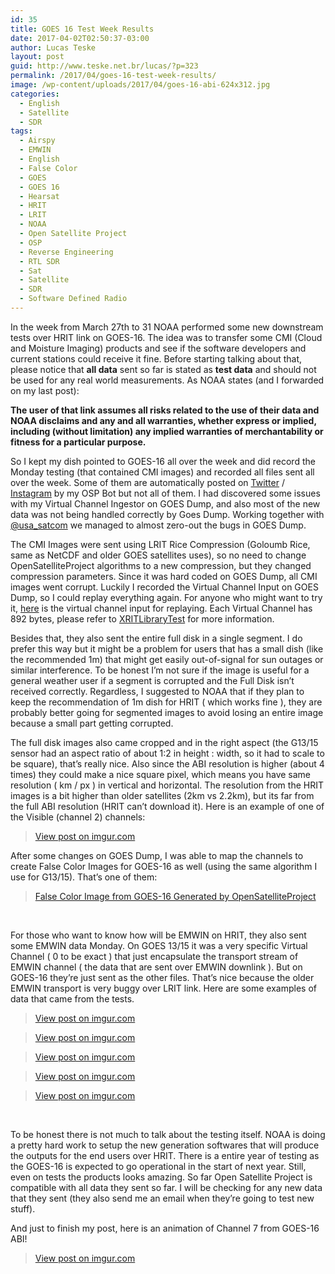 ```yaml
---
id: 35
title: GOES 16 Test Week Results
date: 2017-04-02T02:50:37-03:00
author: Lucas Teske
layout: post
guid: http://www.teske.net.br/lucas/?p=323
permalink: /2017/04/goes-16-test-week-results/
image: /wp-content/uploads/2017/04/goes-16-abi-624x312.jpg
categories:
  - English
  - Satellite
  - SDR
tags:
  - Airspy
  - EMWIN
  - English
  - False Color
  - GOES
  - GOES 16
  - Hearsat
  - HRIT
  - LRIT
  - NOAA
  - Open Satellite Project
  - OSP
  - Reverse Engineering
  - RTL SDR
  - Sat
  - Satellite
  - SDR
  - Software Defined Radio
---
```

In the week from March 27th to 31 NOAA performed some new downstream tests over HRIT link on GOES-16. The idea was to transfer some CMI (Cloud and Moisture Imaging) products and see if the software developers and current stations could receive it fine. Before starting talking about that, please notice that **all data** sent so far is stated as **test data** and should not be used for any real world measurements. As NOAA states (and I forwarded on my last post):

**The user of that link assumes all risks related to the use of their data and NOAA disclaims and any and all warranties, whether express or implied, including (without limitation) any implied warranties of merchantability or fitness for a particular purpose.**

So I kept my dish pointed to GOES-16 all over the week and did record the Monday testing (that contained CMI images) and recorded all files sent all over the week. Some of them are automatically posted on [Twitter](https://twitter.com/OpenSatProject) / [Instagram](https://www.instagram.com/opensatelliteproject/) by my OSP Bot but not all of them. I had discovered some issues with my Virtual Channel Ingestor on GOES Dump, and also most of the new data was not being handled correctly by Goes Dump. Working together with [@usa_satcom](https://twitter.com/usa_satcom) we managed to almost zero-out the bugs in GOES Dump.

<!--more-->

The CMI Images were sent using LRIT Rice Compression (Goloumb Rice, same as NetCDF and older GOES satellites uses), so no need to change OpenSatelliteProject algorithms to a new compression, but they changed compression parameters. Since it was hard coded on GOES Dump, all CMI images went corrupt. Luckily I recorded the Virtual Channel Input on GOES Dump, so I could replay everything again. For anyone who might want to try it, [here](https://www.teske.net.br/lucas/demuxdump-1490627438.bin) is the virtual channel input for replaying. Each Virtual Channel has 892 bytes, please refer to [XRITLibraryTest](https://github.com/opensatelliteproject/goesdump/tree/master/XRITLibraryTest) for more information.

Besides that, they also sent the entire full disk in a single segment. I do prefer this way but it might be a problem for users that has a small dish (like the recommended 1m) that might get easily out-of-signal for sun outages or similar interference. To be honest I&#8217;m not sure if the image is useful for a general weather user if a segment is corrupted and the Full Disk isn&#8217;t received correctly. Regardless, I suggested to NOAA that if they plan to keep the recommendation of 1m dish for HRIT ( which works fine ), they are probably better going for segmented images to avoid losing an entire image because a small part getting corrupted.

The full disk images also came cropped and in the right aspect (the G13/15 sensor had an aspect ratio of about 1:2 in height : width, so it had to scale to be square), that&#8217;s really nice. Also since the ABI resolution is higher (about 4 times) they could make a nice square pixel, which means you have same resolution ( km / px ) in vertical and horizontal. The resolution from the HRIT images is a bit higher than older satellites (2km vs 2.2km), but its far from the full ABI resolution (HRIT can&#8217;t download it). Here is an example of one of the Visible (channel 2) channels:

<blockquote class="imgur-embed-pub" lang="en" data-id="N0oaJN5">
  <p>
    <a href="http://imgur.com/N0oaJN5">View post on imgur.com</a>
  </p>
</blockquote>



After some changes on GOES Dump, I was able to map the channels to create False Color Images for GOES-16 as well (using the same algorithm I use for G13/15). That&#8217;s one of them:

<blockquote class="imgur-embed-pub" lang="en" data-id="2kTup6z">
  <p>
    <a href="http://imgur.com/2kTup6z">False Color Image from GOES-16 Generated by OpenSatelliteProject</a>
  </p>
</blockquote>



&nbsp;

For those who want to know how will be EMWIN on HRIT, they also sent some EMWIN data Monday. On GOES 13/15 it was a very specific Virtual Channel ( 0 to be exact ) that just encapsulate the transport stream of EMWIN channel ( the data that are sent over EMWIN downlink ). But on GOES-16 they&#8217;re just sent as the other files. That&#8217;s nice because the older EMWIN transport is very buggy over LRIT link. Here are some examples of data that came from the tests.

<blockquote class="imgur-embed-pub" lang="en" data-id="18fhSx0">
  <p>
    <a href="http://imgur.com/18fhSx0">View post on imgur.com</a>
  </p>
</blockquote>



<blockquote class="imgur-embed-pub" lang="en" data-id="28hS6Qj">
  <p>
    <a href="http://imgur.com/28hS6Qj">View post on imgur.com</a>
  </p>
</blockquote>



<blockquote class="imgur-embed-pub" lang="en" data-id="D53oU8g">
  <p>
    <a href="http://imgur.com/D53oU8g">View post on imgur.com</a>
  </p>
</blockquote>



<blockquote class="imgur-embed-pub" lang="en" data-id="3wV2mtM">
  <p>
    <a href="http://imgur.com/3wV2mtM">View post on imgur.com</a>
  </p>
</blockquote>



<blockquote class="imgur-embed-pub" lang="en" data-id="CyEKHrb">
  <p>
    <a href="http://imgur.com/CyEKHrb">View post on imgur.com</a>
  </p>
</blockquote>



&nbsp;

To be honest there is not much to talk about the testing itself. NOAA is doing a pretty hard work to setup the new generation softwares that will produce the outputs for the end users over HRIT. There is a entire year of testing as the GOES-16 is expected to go operational in the start of next year. Still, even on tests the products looks amazing. So far Open Satellite Project is compatible with all data they sent so far. I will be checking for any new data that they sent (they also send me an email when they&#8217;re going to test new stuff).

And just to finish my post, here is an animation of Channel 7 from GOES-16 ABI!

<blockquote class="imgur-embed-pub" lang="en" data-id="dQ0u14H">
  <p>
    <a href="http://imgur.com/dQ0u14H">View post on imgur.com</a>
  </p>
</blockquote>